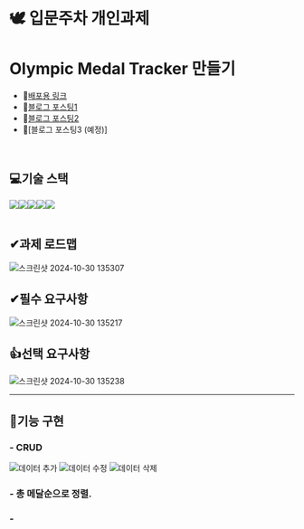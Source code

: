 # 🕊 입문주차 개인과제
# Olympic Medal Tracker 만들기 
- 🔭[배포용 링크](https://medal-tracker-tau.vercel.app/)
- 🔭[블로그 포스팅1](https://velog.io/@hhyun19/%EA%B0%9C%EC%9D%B8%EA%B3%BC%EC%A0%9C-%EC%98%AC%EB%A6%BC%ED%94%BD-%EB%A9%94%EB%8B%AC-%ED%8A%B8%EB%9E%99%EC%BB%A4-%EB%A7%8C%EB%93%A4%EA%B8%B0)
- 🔭[블로그 포스팅2](https://velog.io/@hhyun19/%EA%B0%9C%EC%9D%B8%EA%B3%BC%EC%A0%9C-%EC%98%AC%EB%A6%BC%ED%94%BD-%EB%A9%94%EB%8B%AC-%ED%8A%B8%EB%9E%99%EC%BB%A4-%EB%A7%8C%EB%93%A4%EA%B8%B02)
- 🔭[블로그 포스팅3 (예정)]
<br>

## 💻기술 스택
<div style="display:flex; justify-contents: center;">
  <img src="https://img.shields.io/badge/HTML5-E34F26?style=for-the-badge&logo=html5&logoColor=white">
  <img src="https://img.shields.io/badge/CSS3-1572B6?style=for-the-badge&logo=css3&logoColor=white"> 
  <img src="https://img.shields.io/badge/JavaScript-323330?style=for-the-badge&logo=javascript&logoColor=F7DF1E">
  <img src="https://img.shields.io/badge/git-orange?style=for-the-badge&logo=git&logoColor=white">
  <img src="https://img.shields.io/badge/react-0769AD?style=for-the-badge&logo=react&logoColor=white">  
</div>
<br>

## ✔과제 로드맵
![스크린샷 2024-10-30 135307](https://github.com/user-attachments/assets/3def240d-8d4e-46d0-bb3c-23cafe16ecba)

## ✔필수 요구사항
![스크린샷 2024-10-30 135217](https://github.com/user-attachments/assets/d9fa1ee4-0624-4564-ac3f-42efa04b83ef)
<br>

## 👍선택 요구사항
![스크린샷 2024-10-30 135238](https://github.com/user-attachments/assets/784d1c26-fe33-472e-be26-67208a7770c6)

---

  ## 🎥기능 구현
  ### - CRUD
  ![데이터 추가](https://github.com/user-attachments/assets/ecbccf70-c3c7-4605-9388-b6739cf0c6f1)
  ![데이터 수정](https://github.com/user-attachments/assets/c6663998-e349-4b81-8a18-87f09eb9116d)
  ![데이터 삭제](https://github.com/user-attachments/assets/ebef4c0e-5a79-4097-a6f4-80b2848412cc)
  ### - 총 메달순으로 정렬.
  ### - 
      
     

